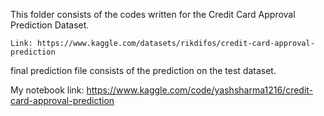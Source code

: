 This folder consists of the codes written for the Credit Card Approval Prediction Dataset.

    Link: https://www.kaggle.com/datasets/rikdifos/credit-card-approval-prediction

    
final prediction file consists of the prediction on the test dataset.


My notebook link: https://www.kaggle.com/code/yashsharma1216/credit-card-approval-prediction
